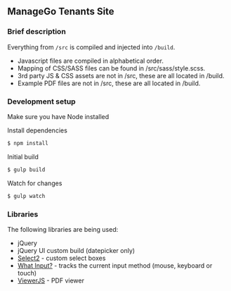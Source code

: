 ## ManageGo Tenants Site

### Brief description

Everything from `/src` is compiled and injected into `/build`.

* Javascript files are compiled in alphabetical order.
* Mapping of CSS/SASS files can be found in /src/sass/style.scss.
* 3rd party JS & CSS assets are not in /src, these are all located in /build.
* Example PDF files are not in /src, these are all located in /build.

### Development setup
Make sure you have Node installed

Install dependencies
```bash
$ npm install
```
Initial build
```bash
$ gulp build
```
Watch for changes
```bash
$ gulp watch
```

### Libraries

The following libraries are being used:

* jQuery
* jQuery UI custom build (datepicker only)
* [Select2](https://select2.org/) - custom select boxes
* [What Input?](https://github.com/ten1seven/what-input) - tracks the current input method (mouse, keyboard or touch)
* [ViewerJS](https://viewerjs.org/) - PDF viewer

